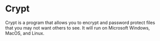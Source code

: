 # Crypt
Crypt is a program that allows you to encrypt and password protect files that you may not want others to see. It will run on Microsoft Windows, MacOS, and Linux.
